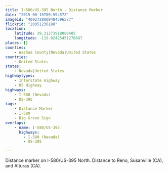 ```yaml
---
title: I-580/US-395 North - Distance Marker
date: "2015-06-15T09:59:57Z"
imageid: "4092728008484596577"
flickrid: "20051236188"
location:
    latitude: 39.31273918089485
    longitude: -119.82425451278687
places: []
counties:
    - Washoe County|Nevada|United States
countries:
    - United States
states:
    - Nevada|United States
highwaytypes:
    - Interstate Highway
    - US Highway
highways:
    - I-580 (Nevada)
    - US-395
tags:
    - Distance Marker
    - I-580
    - Big Green Sign
overlaps:
    - name: I-580/US-395
      highways:
        - I-580 (Nevada)
        - US-395

---
```

Distance marker on I-580/US-395 North.  Distance to Reno, Susanville (CA), and Alturas (CA).